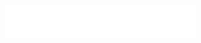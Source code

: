 <picture>
  <source srcset="assets/logo_dark.png" media="(prefers-color-scheme: dark)">
  <img src="assets/logo_light.png" alt="Logo" wight="250">
</picture>
